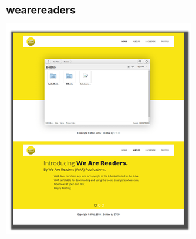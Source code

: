 # wearereaders
<p align="center">
<img src="https://github.com/nirooj56/wearereaders/blob/master/index.png" alt="We Are Readers (W.A.R.) Publication Pvt. Ltd.">
</p>

